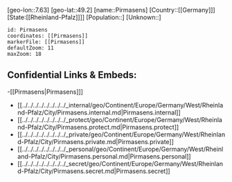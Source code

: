 ﻿---
location: [49.2,7.63]
mapzoom: [7,12] 
mapmarker: city 
type: City
tags:
- geo/City


SpocWebEntityId: 33383
isDeleted: false
confidential: public

---
[geo-lon::7.63]
[geo-lat::49.2]
[name::Pirmasens]
[Country::[[Germany]]]
[State:[[Rheinland-Pfalz]]]]
[Population::]
[Unknown::]


```leaflet
id: Pirmasens
coordinates: [[Pirmasens]]
markerFile: [[Pirmasens]]
defaultZoom: 11 
maxZoom: 18
```


## Confidential Links & Embeds: 
-[[Pirmasens|Pirmasens]]] 
- [[../../../../../../../../_internal/geo/Continent/Europe/Germany/West/Rheinland-Pfalz/City/Pirmasens.internal.md|Pirmasens.internal]] 
- [[../../../../../../../../_protect/geo/Continent/Europe/Germany/West/Rheinland-Pfalz/City/Pirmasens.protect.md|Pirmasens.protect]] 
- [[../../../../../../../../_private/geo/Continent/Europe/Germany/West/Rheinland-Pfalz/City/Pirmasens.private.md|Pirmasens.private]] 
- [[../../../../../../../../_personal/geo/Continent/Europe/Germany/West/Rheinland-Pfalz/City/Pirmasens.personal.md|Pirmasens.personal]] 
- [[../../../../../../../../_secret/geo/Continent/Europe/Germany/West/Rheinland-Pfalz/City/Pirmasens.secret.md|Pirmasens.secret]] 
